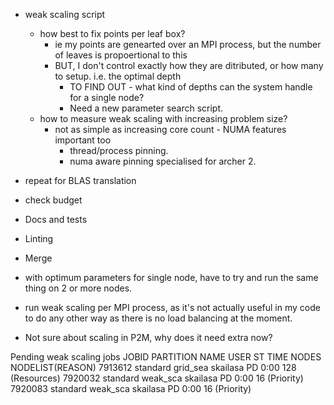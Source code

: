 - weak scaling script
    - how best to fix points per leaf box?
        - ie my points are genearted over an MPI process, but the number of leaves is propoertional to this
        - BUT, I don't control exactly how they are ditributed, or how many to setup. i.e. the optimal depth
            - TO FIND OUT - what kind of depths can the system handle for a single node?
            - Need a new parameter search script.
    - how to measure weak scaling with increasing problem size?
        - not as simple as increasing core count - NUMA features important too
            - thread/process pinning.
            - numa aware pinning specialised for archer 2.

- repeat for BLAS translation
- check budget


- Docs and tests

- Linting

- Merge

- with optimum parameters for single node, have to try and run the same thing on 2 or more nodes.

- run weak scaling per MPI process, as it's not actually useful in my code to do any other way as there is no load balancing at the moment.

- Not sure about scaling in P2M, why does it need extra now?

Pending weak scaling jobs
             JOBID PARTITION     NAME     USER ST       TIME  NODES NODELIST(REASON)
           7913612  standard grid_sea skailasa PD       0:00    128 (Resources)
           7920032  standard weak_sca skailasa PD       0:00     16 (Priority)
           7920083  standard weak_sca skailasa PD       0:00     16 (Priority)